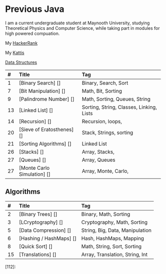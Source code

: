 # Previous Java

I am a current undergraduate student at Maynooth University, studying Theoretical Physics and Computer Science, while taking part in modules for high powered compuation.

My  [HackerRank][001]

My  [Kattis][002]



 [Data Structures][003] 

| #    | Title                                     | Tag                                      |
| :--- | :---------------------------------------  | :--------------------------------------- |
| 1    | [Binary Search] []                        | Binary, Search, Sort                     |
| 7    | [Bit Manipulation] []                     | Math, Bit, Sorting                       |
| 9    | [Palindrome Number] []                    | Math, Sorting, Queues, String            |
| 13   | [Linked List] []                          | Sorting, String, Classes, Linking, Lists |
| 14   | [Recursion] []                            | Recursion, loops,                        |
| 20   | [Sieve of Eratosthenes] []                | Stack, Strings, sorting                  |
| 21   | [Sorting Algorithms] []                   | Linked List                              |
| 26   | [Stacks] []                               | Array, Stacks,                           |
| 27   | [Queues] []                               | Array, Queues                            |
| 27   | [Monte Carlo Simulation] []               | Array, Monte, Carlo,                     |

## Algorithms 

| #    | Title                                     | Tag                              |
| :--- | :---------------------------------------  | :------------------------------- |
| 2    | [Binary Trees] []                         | Binary, Math, Sorting            |
| 3    | [LCryptography] []                        | Cryptography, Math, Sorting      |
| 5    | [Data Compression] []                     | String, Big, Data, Manipulation  |
| 6    | [Hashing / HashMaps] []                   | Hash, HashMaps, Mapping          |
| 8    | [Quick Sort] []                           | Math, String, Sort, Sorting      |
| 15   | [Translations] []                         | Array, Translation, String, Int  |





[001]: https://www.hackerrank.com/ross_ward_2017
[002]: https://open.kattis.com/users/ross-ward
[003]: https://github.com/Ross-Ward/Previous-Java/tree/master/Data%20Structures
[004]: 
[014]: 
[020]: 
[021]: 
[026]: 
[027]: 
[028]: 
[035]: 
[038]: 
[053]: 
[058]: 
[066]: 
[067]: 
[069]: 
[070]: 
[083]: 
[088]: 
[100]: 
[101]: 
[104]: 
[107]: 
[108]: 
[110]: 
[111]: 
[112]: 

